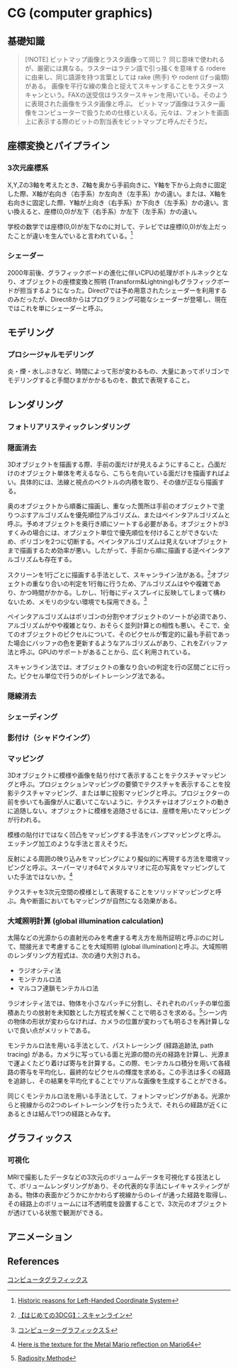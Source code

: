 # CG (computer graphics)

## 基礎知識

> [!NOTE] ビットマップ画像とラスタ画像って同じ？
> 同じ意味で使われるが、厳密には異なる。ラスターはラテン語で引っ掻くを意味する rodere に由来し、同じ語源を持つ言葉としては rake (熊手) や rodent (げっ歯類) がある。
> 画像を平行な線の集合と捉えてスキャンすることをラスタースキャンという。FAXの送受信はラスタースキャンを用いている。そのように表現された画像をラスタ画像と呼ぶ。
> ビットマップ画像はラスター画像をコンピューターで扱うための仕様といえる。元々は、フォントを画面上に表示する際のビットの割当表をビットマップと呼んだそうだ。

## 座標変換とパイプライン

### 3次元座標系

X,Y,Zの3軸を考えたとき、Z軸を奥から手前向きに、Y軸を下から上向きに固定した際、X軸が右向き（右手系）か左向き（左手系）かの違い。または、X軸を右向きに固定した際、Y軸が上向き（右手系）か下向き（左手系）かの違い。言い換えると、座標(0,0)が左下（右手系）か左下（左手系）かの違い。

学校の数学では座標(0,0)が左下なのに対して、テレビでは座標(0,0)が左上だったことが違いを生んでいると言われている。[^stackoverflow_2011]
[^stackoverflow_2011]: [Historic reasons for Left-Handed Coordinate System](https://stackoverflow.com/questions/6698817/historic-reasons-for-left-handed-coordinate-system)

### シェーダー

2000年前後、グラフィックボードの進化に伴いCPUの処理がボトルネックとなり、オブジェクトの座標変換と照明 (Transform&Lightning)もグラフィックボードが担当するようになった。Direct7では予め用意されたシェーダーを利用するのみだったが、Direct8からはプログラミング可能なシェーダーが登場し、現在ではこれを単にシェーダーと呼ぶ。

## モデリング

### プロシージャルモデリング

炎・煙・水しぶきなど、時間によって形が変わるもの、大量にあってポリゴンでモデリングすると手間ひまがかかるものを、数式で表現すること。

## レンダリング

### フォトリアリスティックレンダリング

### 隠面消去

3Dオブジェクトを描画する際、手前の面だけが見えるようにすること。凸面だけのオブジェクト単体を考えるなら、こちらを向いている面だけを描画すればよい。具体的には、法線と視点のベクトルの内積を取り、その値が正なら描画する。

奥のオブジェクトから順番に描画し、重なった箇所は手前のオブジェクトで塗りつぶすアルゴリズムを優先順位アルゴリズム、またはペインタアルゴリズムと呼ぶ。予めオブジェクトを奥行き順にソートする必要がある。オブジェクトが3すくみの場合には、オブジェクト単位で優先順位を付けることができないため、ポリゴンを2つに切断する。ペインタアルゴリズムは見えないオブジェクトまで描画するため効率が悪い。したがって、手前から順に描画する逆ペインタアルゴリズムも存在する。

スクリーンを1行ごとに描画する手法として、スキャンライン法がある。[^try3dcg_render]オブジェクトの重なり合いの判定を1行毎に行うため、アルゴリズムはやや複雑であり、かつ時間がかかる。しかし、1行毎にディスプレイに反映してしまって構わないため、メモリの少ない環境でも採用できる。[^oshita_2019]
[^try3dcg_render]: [【はじめての3DCG】：スキャンライン](https://www.asahi-net.or.jp/~qb3k-kwsk/3dcg/know/render/render11.html)
[^oshita_2019]: [コンピューターグラフィックスＳ](http://www.ha.ai.kyutech.ac.jp/lecture/cg/cg05_rendering_s.pdf)

ペインタアルゴリズムはポリゴンの分割やオブジェクトのソートが必須であり、アルゴリズムがやや複雑となり、おそらく並列計算との相性も悪い。そこで、全てのオブジェクトのピクセルについて、そのピクセルが暫定的に最も手前であった場合にバッファの色を更新するようなアルゴリズムがあり、これをZバッファ法と呼ぶ。GPUのサポートがあることから、広く利用されている。

スキャンライン法では、オブジェクトの重なり合いの判定を行の区間ごとに行った。ピクセル単位で行うのがレイトレーシング法である。

### 隠線消去

### シェーディング

### 影付け（シャドウイング）

### マッピング

3Dオブジェクトに模様や画像を貼り付けて表示することをテクスチャマッピングと呼ぶ。プロジェクションマッピングの要領でテクスチャを表示することを投影テクスチャマッピング、または単に投影マッピングと呼ぶ。プロジェクターの前を歩いても画像が人に着いてこないように、テクスチャはオブジェクトの動きに追随しない。オブジェクトに模様を追随させるには、座標を用いたマッピングが行われる。

模様の貼付けではなく凹凸をマッピングする手法をバンプマッピングと呼ぶ。エッチング加工のような手法と言えそうだ。

反射による周囲の映り込みをマッピングにより擬似的に再現する方法を環境マッピングと呼ぶ。スーパーマリオ64でメタルマリオに花の写真をマッピングしていた手法ではないか。[^n64_2022]
[^n64_2022]: [Here is the texture for the Metal Mario reflection on Mario64](https://www.reddit.com/r/n64/comments/svgtwm/here_is_the_texture_for_the_metal_mario/)

テクスチャを3次元空間の模様として表現することをソリッドマッピングと呼ぶ。角や断面においてもマッピングが自然になる効果がある。

### 大域照明計算 (global illumination calculation)

太陽などの光源からの直射光のみを考慮する考え方を局所証明と呼ぶのに対して、間接光まで考慮することを大域照明 (global illumination)と呼ぶ。大域照明のレンダリング方程式は、次の通り大別される。

- ラジオシティ法
- モンテカルロ法
- マルコフ連鎖モンテカルロ法

ラジオシティ法では、物体を小さなパッチに分割し、それぞれのパッチの単位面積あたりの放射を未知数とした方程式を解くことで明るさを求める。[^nishita_2014]シーン内の物体の形状が変わらなければ、カメラの位置が変わっても明るさを再計算しないで良い点がメリットである。
[^nishita_2014]: [Radiosity Method](http://nishitalab.org/user/nis/ourworks/radiosity/radiosity.html)

モンテカルロ法を用いる手法として、パストレーシング (経路追跡法, path tracing) がある。カメラに写っている面と光源の間の光の経路を計算し、光源まで運よくたどり着けば寄与を計算する。この際、モンテカルロ積分を用いて各経路の寄与を平均化し、最終的なピクセルの輝度を求める。この手法は多くの経路を追跡し、その結果を平均化することでリアルな画像を生成することができる。

同じくモンテカルロ法を用いる手法として、フォトンマッピングがある。光源からと視線からの2つのレイトレーシングを行ったうえで、それらの経路が近くにあるときは結んで1つの経路とみなす。

## グラフィックス

### 可視化

MRIで撮影したデータなどの3次元のボリュームデータを可視化する技法として、ボリュームレンダリングがあり、その代表的な手法にレイキャスティングがある。物体の表面かどうかにかかわらず視線からのレイが通った経路を取得し、その経路上のボリュームには不透明度を設置することで、3次元のオブジェクトが透けている状態で観測ができる。

## アニメーション

## References

[コンピュータグラフィックス](https://amzn.to/3xirgU8)
